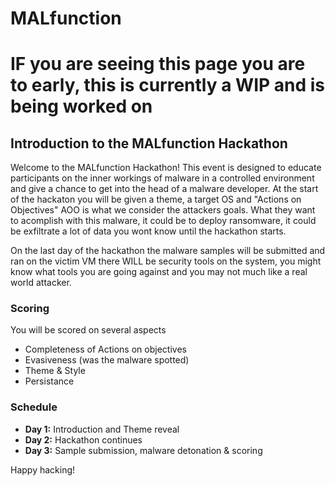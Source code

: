 # MALfunction

# IF you are seeing this page you are to early, this is currently a WIP and is being worked on

## Introduction to the MALfunction Hackathon

Welcome to the MALfunction Hackathon! This event is designed to educate participants on the inner workings of malware in a controlled environment and give a chance to get into the head of a malware developer. At the start of the hackaton you will be given a theme, a target OS and "Actions on Objectives" AOO is what we consider the attackers goals. What they want to acomplish with this malware, it could be to deploy ransomware, it could be exfiltrate a lot of data you wont know until the hackathon starts.

On the last day of the hackathon the malware samples will be submitted and ran on the victim VM there WILL be security tools on the system, you might know what tools you are going against and you may not much like a real world attacker. 

### Scoring
You will be scored on several aspects
- Completeness of Actions on objectives
- Evasiveness (was the malware spotted)
- Theme & Style
- Persistance 

### Schedule

- **Day 1:** Introduction and Theme reveal
- **Day 2:** Hackathon continues
- **Day 3:** Sample submission, malware detonation & scoring


Happy hacking!
